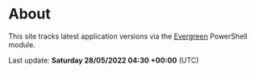 # About

This site tracks latest application versions via the [Evergreen](https://stealthpuppy.com/evergreen/) PowerShell module.

Last update: **Saturday 28/05/2022 04:30 +00:00** (UTC)